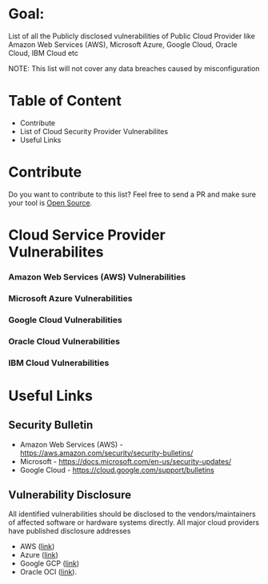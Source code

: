 # Goal:
List of all the Publicly disclosed vulnerabilities of Public Cloud Provider like Amazon Web Services (AWS), Microsoft Azure, Google Cloud, Oracle Cloud, IBM Cloud etc

NOTE: This list will not cover any data breaches caused by misconfiguration

# Table of Content
* Contribute
* List of Cloud Security Provider Vulnerabilites
* Useful Links


# Contribute
Do you want to contribute to this list? Feel free to send a PR and make sure your tool is [Open Source]([url](https://en.wikipedia.org/wiki/Open_source)).

# Cloud Service Provider Vulnerabilites

### Amazon Web Services (AWS) Vulnerabilities

### Microsoft Azure Vulnerabilities

### Google Cloud Vulnerabilities

### Oracle Cloud Vulnerabilities

### IBM Cloud Vulnerabilities


# Useful Links

## Security Bulletin
* Amazon Web Services (AWS) - https://aws.amazon.com/security/security-bulletins/
* Microsoft - https://docs.microsoft.com/en-us/security-updates/
* Google Cloud -  https://cloud.google.com/support/bulletins

## Vulnerability Disclosure
All identified vulnerabilities should be disclosed to the vendors/maintainers of affected software or hardware systems directly. All major cloud providers have published disclosure addresses
* AWS ([link]([url](https://aws.amazon.com/security/vulnerability-reporting/)))
* Azure ([link]([url](https://www.microsoft.com/en-us/msrc/bounty)))
* Google GCP ([link]([url](https://www.google.com/appserve/security-bugs/m2/new)))
* Oracle OCI ([link]([url](https://www.oracle.com/corporate/security-practices/assurance/vulnerability/reporting.html))).
